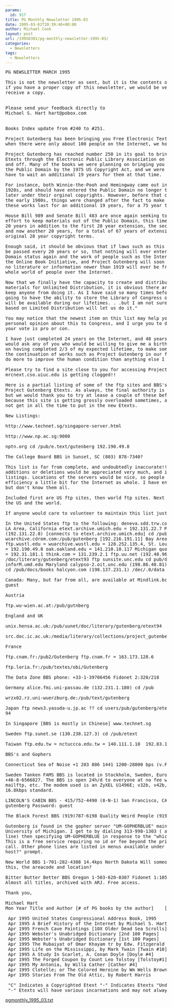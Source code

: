 ```yaml
---
params:
  id: 917
title: PG Monthly Newsletter 1995-03
date: 1995-03-01T20:39:40+00:00
author: Michael Cook
layout: post
url: /19950301/pg-monthly-newsletter-1995-03/
categories:
  - Newsletters
tags:
  - Newsletters
---
```

<pre>PG NEWSLETTER MARCH 1995

This is not the newsletter as sent, but it is the contents of that newsletter,
if you have a proper copy of this newsletter, we would be very grateful to
receive a copy.


Please send your feedback directly to
Michael S. Hart hart@pobox.com


Books Index update from #240 to #251.

Project Gutenberg has been bringing you Free Electronic Texts since 1971
when there were only about 100 people on the Internet, we hope for more.

Project Gutenberg has reached number 250 in its goal to bring you 10,000
Etexts through the Electronic Public Library Association on the Internet
and off. Many of the books we were planning on bringing you were voided from
the Public Domain by the 1975 US Copyright Act, and we were told we would
have to wait an additional 19 years for them at that time.

For instance, both Winnie-the-Pooh and Hemingway came out in the middle-
1920s, and should have entered the Public Domain no longer than 56 years
later under their orginal copyrights. However, before that could happen in
the early 1980s, things were changed after the fact to make copyright on
these works last for an additional 19 years, for a 75 year total.

House Bill 989 and Senate Bill 483 are once again seeking to extend this
effort to keep materials out of the Public Domain, this time for another
20 years in addition to the first 28 year extension, the second 19 year,
and now another 20 years, for a total of 67 years of extensions on those
original 28 year copyright terms.

Enough said, it should be obvious that if laws such as this continued to
be passed every 20 years or so, that nothing will ever enter into Public
Domain status again and the work of people such as the Internet Wiretap,
the Online Book Initiative, and Project Gutenberg will soon be over, and
no literature or information newer than 1919 will ever be free to send a
whole world of people over the Internet.

Now that we finally have the capacity to create and distribute all these
materials for Unlimited Distribution, it is obvious there are efforts to
keep anyone from doing it. As I have said so many times before, "We are all
going to have the ability to store the Library of Congress on drives that
will be available during our lifetimes. . .but I am not sure that a society
based on Limited Distribution will let us do it."

You may notice that the newest item on this list may help you to voice a
personal opinion about this to Congress, and I urge you to do so whether
your vote is pro or con.

I have just completed 24 years on the Internet, and 48 years on Earth; I
would ask any of you who would be willing to give me a birthday present,
on having completed 2/3 of my expected lifetime, to make some effort for
the continuation of works such as Project Gutenberg in our future. This will
do more to improve the human condition than anything else I can do.

Please try to find a site close to you for accessing Project Gutenberg Etexts.
mrcnext.cso.uiuc.edu is getting clogged!!

Here is a partial listing of some of the ftp sites and BBS's carrying the
Project Gutenberg Etexts. As always, the final authority is mrcnext.cso.uiuc.edu,
but we would thank you to try at lease a couple of these before trying us
because this site is getting grossly overloaded sometimes, and even I can
not get in all the time to put in the new Etexts.

New Listings:

http://www.technet.sg/singapore-server.html

http://www.np.ac.sg:9080

nptn.org cd /pub/e.text/gutenberg 192.190.49.8

The College Board BBS in Sunset, SC (803) 878-7340?

This list is far from complete, and undoubtedly inaccurate!! Any corrections,
additions or deletions would be appreciated very much, and included in later
listings. Locations of the servers would be nice, so people could increase
efficiency a little bit for the Internet as whole. I have entered some--
but don't know them all.

Included first are US ftp sites, then world ftp sites. Next are BBSs for
the US and the world.

If anyone would care to volunteer to maintain this list just let me know.

In the United States ftp to the following: deneva.sdd.trw.com = 129.193.173.1
LA Area, California etext.archive.umich.edu = 192.131.22.7 Michigan ftp.etext.org
(192.131.22.8) [connects to etext.archive.umich.edu] cd /pub/Gutenberg
wcarchive.cdrom.com:/pub/gutenberg [192.216.191.11] Bay Area, California
ftp.wustl.edu = wuarchive.wustl.edu = 128.252.135.4, St. Louis, MO nptn.org
= 192.190.49.8 oak.oakland.edu = 141.210.10.117 Michigan quake.think.com
= 192.31.181.1 think.com = 131.239.2.1 ftp.uu.net (192.48.96.9)
/doc/literary/gutenberg/etext93 ftp sunsite.unc.edu cd pub/docs/books
inforM.umd.edu Maryland calypso-2.oit.unc.edu (198.86.40.81) North Carolina
cd /pub/docs/books halcyon.com (198.137.231.1) /dec/.0/data

Canada: Many, but far from all, are available at Mindlink.bc.ca. Login as
guest

Austria

ftp.wu-wien.ac.at:/pub/gutnberg

England and UK

unix.hensa.ac.uk:/pub/uunet/doc/literary/gutenberg/etext94

src.doc.ic.ac.uk:/media/literary/collections/project_gutenberg

France

ftp.cnam.fr:/pub2/Gutenberg ftp.cnam.fr = 163.173.128.6

ftp.loria.fr:/pub/textes/obi/Gutenberg

The Data Zone BBS phone: +33-1-39706456 Fidonet 2:320/218

Germany alice.fmi.uni-passau.de (132.231.1.180) cd /pub

wrzx02.rz.uni-wuerzburg.de:/pub/text/gutenberg

Japan ftp news3.yasuda-u.jp.ac ?? cd users/pub/gutenberg/etext91, 92, 93,
94

In Singapore [BBS is mostly in Chinese] www.technet.sg

Sweden ftp.sunet.se (130.238.127.3) cd /pub/etext

Taiwan ftp.edu.tw = nctuccca.edu.tw = 140.111.1.10  192.83.166.10

BBS's and Gophers

Connecticut Sea of Noise +1 203 886 1441 1200-28800 bps (v.FC)

Sweden Tanken FAMS BBS is located in Stockholm, Sweden, Europe. Phone
+46-8-6566827. The BBS is open 24h/d to everyone at no fee whatsoever, e-mail,
mailftp, etc. The modem used is an ZyXEL U1496E; v32b, v42b, ZyXEL's own
16.8kbps standard.

LINCOLN'S CABIN BBS - 415/752-4490 (8-N-1) San Francisco, CA Login: project
gutenberg Password: guest

The Black Forest BBS (919)787-6198 Quality Weird People (919)571-7252.

Gutenberg is found in the gopher server "UM-GOPHERBLUE" maintained by the
University of Michigan. I get to by dialing 313-998-1303 ( a 9600 baud server
line) then specifying UM-GOPHERBLUE in response to the "which host" prompt.
This is a free service requiring no id or fee beyond the price of the phone
call. Other phone lines are listed in menus available under "help" to "which
host?" prompt.

New World BBS 1-701-282-4308 14.4kps North Dakota Will someone please verify
this, the areacode and location?

Bitter Butter Better BBS Oregon 1-503-620-0307 Fidonet 1:105/290 1200-14,400bps.
Almost all titles, archived with ARJ. Free access.

Thank you,

Michael Hart
Mon Year Title and Author [# of PG books by the author]    [filename.ext] ###

 Apr 1995 United States Congressional Address Book, 1995    [usconxxx.xxx] 251
 Apr 1995 A Brief History of the Internet by Michael S. Hart[bhotixxx.xxx] 250-
 Apr 1995 French Cave Paintings [10X Older Dead Sea Scrolls][cavepxxx.xxx] 249
 Apr 1995 Webster's Unabridged Dictionary [2nd 100 Pages]   [wbstrxxb.xxx] 248-
 Apr 1995 Webster's Unabridged Dictionary [1st 100 Pages]   [wbstrxxa.xxx] 247-
 Apr 1995 The Rubaiyat of Omar Khayam tr by Edw. Fitzgerald [rubaixxx.xxx] 246
 Apr 1995 Life on the Mississippi, by Mark Twain [Twain #10][lmissxxx.xxx] 245
 Apr 1995 A Study In Scarlet, A. Conan Doyle [Doyle #4]     [studyxxx.xxx] 244
 Apr 1995 The Forged Coupon by Count Leo Tolstoy [Tolstoy#1][forgdxxx.xxx] 243
 Apr 1995 My Antonia, by Willa Cather [Cather #4]           [myantxxx.xxx] 242
 Apr 1995 Clotelle; or The Colored Heroine by Wm Wells Brown[clotlxxx.xxx] 241
 Apr 1995 Stories From The Old Attic, by Robert Harris      [sftoaxxx.xxx] 240C

 "C" Indicates a Copyrighted Etext "-" Indicates Etexts "Under Construction"
 "-" Etexts will have various incarnations and may not always be available.</pre>

<a href="/nl_archives/1989-2000/pgmonthly_1995_03.txt" target="new">pgmonthly_1995_03.txt</a>
